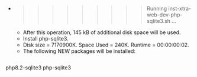 * >>>>>>>>> Running inst-xtra-web-dev-php-sqlite3.sh ...
  * After this operation, 145 kB of additional disk space will be used.
  * Install php-sqlite3.
  * Disk size = 7170900K. Space Used = 240K. Runtime = 00:00:00:02.
  * The following NEW packages will be installed:
  ```bash
php8.2-sqlite3 php-sqlite3
  ```
